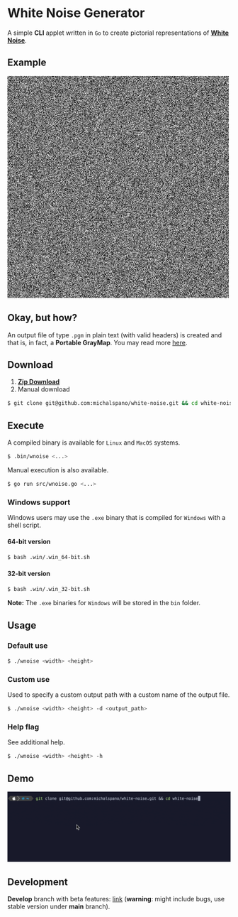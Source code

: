 # White Noise Generator
A simple __CLI__ applet written in `Go` to create pictorial representations of [__White Noise__][LINK1].

## Example
![example](docs/out.png)

## Okay, but how?
An output file of type `.pgm` in plain text (with valid headers) 
is created and that is, in fact, a __Portable GrayMap__. 
You may read more [here][LINK2].

## Download
1. [__Zip Download__][DOWNLOAD]
2. Manual download

```bash
$ git clone git@github.com:michalspano/white-noise.git && cd white-noise
```

## Execute
A compiled binary is available for `Linux` and `MacOS` systems.
```bash
$ .bin/wnoise <...>
```
Manual execution is also available.
```bash
$ go run src/wnoise.go <...>
```

### Windows support
Windows users may use the `.exe` binary that is compiled for `Windows` with a shell script.

#### 64-bit version

```bash
$ bash .win/.win_64-bit.sh
```

#### 32-bit version
```bash
$ bash .win/.win_32-bit.sh
```

**Note:** The `.exe` binaries for `Windows` will be stored in the `bin` folder.

## Usage
### Default use
```bash
$ ./wnoise <width> <height>
```

### Custom use
Used to specify a custom output path with a custom name of the output file.
```bash
$ ./wnoise <width> <height> -d <output_path>
```

### Help flag
See additional help.
```bash
$ ./wnoise <width> <height> -h
```

## Demo
![live_demo][DEMO]

## Development
__Develop__ branch with beta features: [link](develop) (__warning__: might include bugs, use stable version under __main__ branch).

[LINK1]: https://en.wikipedia.org/wiki/White_noise
[LINK2]: https://en.wikipedia.org/wiki/Netpbm
[DOWNLOAD]: https://github.com/michalspano/white-noise/archive/refs/heads/main.zip
[DEMO]: docs/demo.gif
[develop]: https://github.com/michalspano/white-noise/tree/develop
